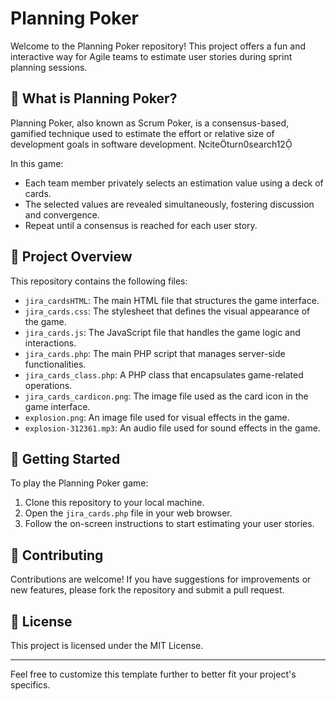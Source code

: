 # Planning Poker

Welcome to the Planning Poker repository! This project offers a fun and interactive way for Agile teams to estimate user stories during sprint planning sessions.

## 🎯 What is Planning Poker?

Planning Poker, also known as Scrum Poker, is a consensus-based, gamified technique used to estimate the effort or relative size of development goals in software development. citeturn0search12

In this game:

- Each team member privately selects an estimation value using a deck of cards.
- The selected values are revealed simultaneously, fostering discussion and convergence.
- Repeat until a consensus is reached for each user story.

## 🧩 Project Overview

This repository contains the following files:

- `jira_cardsHTML`: The main HTML file that structures the game interface.
- `jira_cards.css`: The stylesheet that defines the visual appearance of the game.
- `jira_cards.js`: The JavaScript file that handles the game logic and interactions.
- `jira_cards.php`: The main PHP script that manages server-side functionalities.
- `jira_cards_class.php`: A PHP class that encapsulates game-related operations.
- `jira_cards_cardicon.png`: The image file used as the card icon in the game interface.
- `explosion.png`: An image file used for visual effects in the game.
- `explosion-312361.mp3`: An audio file used for sound effects in the game.

## 🚀 Getting Started

To play the Planning Poker game:

1. Clone this repository to your local machine.
2. Open the `jira_cards.php` file in your web browser.
3. Follow the on-screen instructions to start estimating your user stories.

## 🤝 Contributing

Contributions are welcome! If you have suggestions for improvements or new features, please fork the repository and submit a pull request.

## 📄 License

This project is licensed under the MIT License.

---

Feel free to customize this template further to better fit your project's specifics. 
